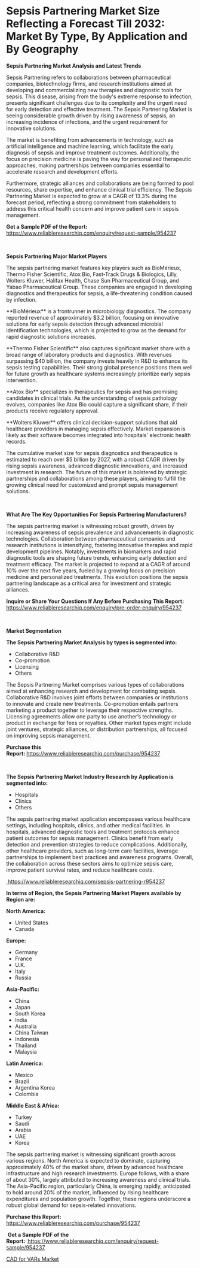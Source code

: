 <p><h1>Sepsis Partnering Market Size Reflecting a Forecast Till 2032: Market By Type, By Application and By Geography</h1></p><p><strong>Sepsis Partnering Market Analysis and Latest Trends</strong></p>
<p><p>Sepsis Partnering refers to collaborations between pharmaceutical companies, biotechnology firms, and research institutions aimed at developing and commercializing new therapies and diagnostic tools for sepsis. This disease, arising from the body's extreme response to infection, presents significant challenges due to its complexity and the urgent need for early detection and effective treatment. The Sepsis Partnering Market is seeing considerable growth driven by rising awareness of sepsis, an increasing incidence of infections, and the urgent requirement for innovative solutions. </p><p>The market is benefiting from advancements in technology, such as artificial intelligence and machine learning, which facilitate the early diagnosis of sepsis and improve treatment outcomes. Additionally, the focus on precision medicine is paving the way for personalized therapeutic approaches, making partnerships between companies essential to accelerate research and development efforts. </p><p>Furthermore, strategic alliances and collaborations are being formed to pool resources, share expertise, and enhance clinical trial efficiency. The Sepsis Partnering Market is expected to grow at a CAGR of 13.3% during the forecast period, reflecting a strong commitment from stakeholders to address this critical health concern and improve patient care in sepsis management.</p></p>
<p><strong>Get a Sample PDF of the Report:&nbsp;</strong> <a href="https://www.reliableresearchiq.com/enquiry/request-sample/954237?utm_campaign=3103&utm_medium=2&utm_source=Github&utm_content=ia&utm_term=07032025&utm_id=sepsis-partnering">https://www.reliableresearchiq.com/enquiry/request-sample/954237</a></p>
<p>&nbsp;</p>
<p><strong>Sepsis Partnering Major Market Players</strong></p>
<p><p>The sepsis partnering market features key players such as BioMérieux, Thermo Fisher Scientific, Atox Bio, Fast-Track Drugs & Biologics, Lilly, Wolters Kluwer, Halifax Health, Chase Sun Pharmaceutical Group, and Yabao Pharmaceutical Group. These companies are engaged in developing diagnostics and therapeutics for sepsis, a life-threatening condition caused by infection.</p><p>**BioMérieux** is a frontrunner in microbiology diagnostics. The company reported revenue of approximately $3.2 billion, focusing on innovative solutions for early sepsis detection through advanced microbial identification technologies, which is projected to grow as the demand for rapid diagnostic solutions increases.</p><p>**Thermo Fisher Scientific** also captures significant market share with a broad range of laboratory products and diagnostics. With revenues surpassing $40 billion, the company invests heavily in R&D to enhance its sepsis testing capabilities. Their strong global presence positions them well for future growth as healthcare systems increasingly prioritize early sepsis intervention.</p><p>**Atox Bio** specializes in therapeutics for sepsis and has promising candidates in clinical trials. As the understanding of sepsis pathology evolves, companies like Atox Bio could capture a significant share, if their products receive regulatory approval.</p><p>**Wolters Kluwer** offers clinical decision-support solutions that aid healthcare providers in managing sepsis effectively. Market expansion is likely as their software becomes integrated into hospitals' electronic health records.</p><p>The cumulative market size for sepsis diagnostics and therapeutics is estimated to reach over $5 billion by 2027, with a robust CAGR driven by rising sepsis awareness, advanced diagnostic innovations, and increased investment in research. The future of this market is bolstered by strategic partnerships and collaborations among these players, aiming to fulfill the growing clinical need for customized and prompt sepsis management solutions.</p></p>
<p>&nbsp;</p>
<p><strong>What Are The Key Opportunities For Sepsis Partnering Manufacturers?</strong></p>
<p><p>The sepsis partnering market is witnessing robust growth, driven by increasing awareness of sepsis prevalence and advancements in diagnostic technologies. Collaboration between pharmaceutical companies and research institutions is intensifying, fostering innovative therapies and rapid development pipelines. Notably, investments in biomarkers and rapid diagnostic tools are shaping future trends, enhancing early detection and treatment efficacy. The market is projected to expand at a CAGR of around 10% over the next five years, fueled by a growing focus on precision medicine and personalized treatments. This evolution positions the sepsis partnering landscape as a critical area for investment and strategic alliances.</p></p>
<p><strong>Inquire or Share Your Questions If Any Before Purchasing This Report:</strong> <a href="https://www.reliableresearchiq.com/enquiry/pre-order-enquiry/954237?utm_campaign=3103&utm_medium=2&utm_source=Github&utm_content=ia&utm_term=07032025&utm_id=sepsis-partnering">https://www.reliableresearchiq.com/enquiry/pre-order-enquiry/954237</a></p>
<p>&nbsp;</p>
<p><strong>Market Segmentation</strong></p>
<p><strong>The Sepsis Partnering Market Analysis by types is segmented into:</strong></p>
<p><ul><li>Collaborative R&D</li><li>Co-promotion</li><li>Licensing</li><li>Others</li></ul></p>
<p><p>The Sepsis Partnering Market comprises various types of collaborations aimed at enhancing research and development for combating sepsis. Collaborative R&D involves joint efforts between companies or institutions to innovate and create new treatments. Co-promotion entails partners marketing a product together to leverage their respective strengths. Licensing agreements allow one party to use another’s technology or product in exchange for fees or royalties. Other market types might include joint ventures, strategic alliances, or distribution partnerships, all focused on improving sepsis management.</p></p>
<p><strong>Purchase this Report:&nbsp;</strong><a href="https://www.reliableresearchiq.com/purchase/954237?utm_campaign=3103&utm_medium=2&utm_source=Github&utm_content=ia&utm_term=07032025&utm_id=sepsis-partnering">https://www.reliableresearchiq.com/purchase/954237</a></p>
<p>&nbsp;</p>
<p><strong>The Sepsis Partnering Market Industry Research by Application is segmented into:</strong></p>
<p><ul><li>Hospitals</li><li>Clinics</li><li>Others</li></ul></p>
<p><p>The sepsis partnering market application encompasses various healthcare settings, including hospitals, clinics, and other medical facilities. In hospitals, advanced diagnostic tools and treatment protocols enhance patient outcomes for sepsis management. Clinics benefit from early detection and prevention strategies to reduce complications. Additionally, other healthcare providers, such as long-term care facilities, leverage partnerships to implement best practices and awareness programs. Overall, the collaboration across these sectors aims to optimize sepsis care, improve patient survival rates, and reduce healthcare costs.</p></p>
<p><a href="https://www.reliableresearchiq.com/sepsis-partnering-r954237?utm_campaign=3103&utm_medium=2&utm_source=Github&utm_content=ia&utm_term=07032025&utm_id=sepsis-partnering">&nbsp;https://www.reliableresearchiq.com/sepsis-partnering-r954237</a></p>
<p><strong>In terms of Region, the Sepsis Partnering Market Players available by Region are:</strong></p>
<p>
    <p> <strong> North America: </strong>
        <ul>
            <li>United States</li>
            <li>Canada</li>
        </ul>
        </p> 
    <p> <strong> Europe: </strong>
        <ul>
            <li>Germany</li>
            <li>France</li>
            <li>U.K.</li>
            <li>Italy</li>
            <li>Russia</li>
        </ul>
        </p> 
    <p> <strong> Asia-Pacific: </strong>
        <ul>
            <li>China</li>
            <li>Japan</li>
            <li>South Korea</li>
            <li>India</li>
            <li>Australia</li>
            <li>China Taiwan</li>
            <li>Indonesia</li>
            <li>Thailand</li>
            <li>Malaysia</li>
        </ul>
        </p> 
    <p> <strong> Latin America: </strong>
        <ul>
            <li>Mexico</li>
            <li>Brazil</li>
            <li>Argentina Korea</li>
            <li>Colombia</li>
        </ul>
        </p> 
    <p> <strong> Middle East & Africa: </strong>
        <ul>
            <li>Turkey</li>
            <li>Saudi</li>
            <li>Arabia</li>
            <li>UAE</li>
            <li>Korea</li>
        </ul>
    </p>
    </p>
<p><p>The sepsis partnering market is witnessing significant growth across various regions. North America is expected to dominate, capturing approximately 40% of the market share, driven by advanced healthcare infrastructure and high research investments. Europe follows, with a share of about 30%, largely attributed to increasing awareness and clinical trials. The Asia-Pacific region, particularly China, is emerging rapidly, anticipated to hold around 20% of the market, influenced by rising healthcare expenditures and population growth. Together, these regions underscore a robust global demand for sepsis-related innovations.</p></p>
<p><strong>Purchase this Report: </strong><a href="https://www.reliableresearchiq.com/purchase/954237?utm_campaign=3103&utm_medium=2&utm_source=Github&utm_content=ia&utm_term=07032025&utm_id=sepsis-partnering">https://www.reliableresearchiq.com/purchase/954237</a></p>
<p>&nbsp;<strong>Get a Sample PDF of the Report:&nbsp;&nbsp;</strong><a href="https://www.reliableresearchiq.com/enquiry/request-sample/954237?utm_campaign=3103&utm_medium=2&utm_source=Github&utm_content=ia&utm_term=07032025&utm_id=sepsis-partnering">https://www.reliableresearchiq.com/enquiry/request-sample/954237</a></p>
<p><strong></strong></p>
<p><p><a href="https://github.com/pidlisseas/Market-Research-Report-List-1/blob/main/cad-for-vars-market.md?utm_campaign=3103&utm_medium=2&utm_source=Github&utm_content=ia&utm_term=07032025&utm_id=sepsis-partnering">CAD for VARs Market</a></p></p>